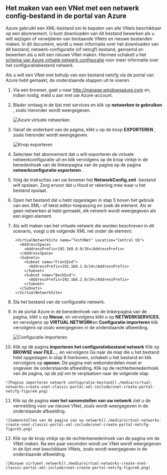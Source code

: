 ## <a name="how-to-create-a-vnet-using-a-network-config-file-in-the-azure-portal"></a>Het maken van een VNet met een netwerk config-bestand in de portal van Azure

Azure gebruikt een XML-bestand om te bepalen van alle VNets beschikbaar op een abonnement. U kunt downloaden van dit bestand bewerken als u wilt wijzigen of verwijderen van bestaande VNets en nieuwe bestanden maken. In dit document, wordt u meer informatie over het downloaden van dit bestand, netwerk-configuratie (of netcgf) bestand, genoemd en bewerken als u wilt een nieuwe VNet maken. Hiermee schakelt u het [schema van Azure virtuele netwerk configuratie](https://msdn.microsoft.com/library/azure/jj157100.aspx) voor meer informatie over het configuratiebestand netwerk.

Als u wilt een VNet met behulp van een bestand netcfg via de portal van Azure hebt gemaakt, de onderstaande stappen uit te voeren.

1. Via een browser, gaat u naar http://manage.windowsazure.com en, indien nodig, meld u aan met uw Azure-account.
2. Blader omlaag in de lijst met services en klik op **netwerken te gebruiken** , zoals hieronder wordt weergegeven.

    ![Azure virtuele netwerken](./media/virtual-networks-create-vnet-classic-portal-xml-include/vnet-create-portal-netcfg-figure1.gif)

3. Vanaf de onderkant van de pagina, klikt u op de knop **EXPORTEREN** , zoals hieronder wordt weergegeven.

    ![Knop exporteren](./media/virtual-networks-create-vnet-classic-portal-xml-include/vnet-create-portal-netcfg-figure2.png)

4. Selecteer het abonnement dat u wilt exporteren de virtuele netwerkconfiguratie uit en klik vervolgens op de knop vinkje in de benedenhoek van de linkerpagina van de pagina op de pagina **netwerkconfiguratie exporteren** .
5. Volg de instructies van uw browser het **NetworkConfig.xml** -bestand wilt opslaan. Zorg ervoor dat u Houd er rekening mee waar u het bestand opslaat.
6. Open het bestand dat u hebt opgeslagen in stap 5 boven het gebruik van een XML- of tekst editor-toepassing en zoek de **<VirtualNetworkSites>** element. Als er geen netwerken al hebt gemaakt, elk netwerk wordt weergegeven als een eigen **<VirtualNetworkSite>** element.
7. Als wilt maken van het virtuele netwerk die worden beschreven in dit scenario, voegt u de volgende XML net onder de **<VirtualNetworkSites>** element:

        <VirtualNetworkSite name="TestVNet" Location="Central US">
          <AddressSpace>
            <AddressPrefix>192.168.0.0/16</AddressPrefix>
          </AddressSpace>
          <Subnets>
            <Subnet name="FrontEnd">
              <AddressPrefix>192.168.1.0/24</AddressPrefix>
            </Subnet>
            <Subnet name="BackEnd">
              <AddressPrefix>192.168.2.0/24</AddressPrefix>
            </Subnet>
          </Subnets>
        </VirtualNetworkSite>

8.  Sla het bestand van de configuratie netwerk.
9.  In de portal Azure in de benedenhoek van de linkerpagina van de pagina, klikt u op **Nieuw**, en vervolgens klikt u op **NETWERKSERVICES**, en vervolgens op **VIRTUAL NETWORK**en **Configuratie importeren** klik vervolgens op zoals weergegeven in de onderstaande afbeelding.

    ![Configuratie importeren](./media/virtual-networks-create-vnet-classic-portal-xml-include/vnet-create-portal-netcfg-figure3.gif)

10.  Klik op de pagina **importeren het configuratiebestand netwerk** Klik op **BROWSE voor FILE...**, en vervolgens Ga naar de map die u het bestand hebt opgeslagen in stap 8 hierboven, schakelt u het bestand en klik vervolgens op **openen**. De pagina met webonderdelen moet er ongeveer de onderstaande afbeelding. Klik op de rechterbenedenhoek van de pagina, op de pijl om te verplaatsen naar de volgende stap.

    ![Pagina importeren netwerk configuratie-bestand](./media/virtual-networks-create-vnet-classic-portal-xml-include/vnet-create-portal-netcfg-figure4.png)

11.   Klik op de pagina **voor het samenstellen van uw netwerk** ziet u de vermelding voor uw nieuwe VNet, zoals wordt weergegeven in de onderstaande afbeelding.

    ![Samenstellen van de pagina van uw netwerk](./media/virtual-networks-create-vnet-classic-portal-xml-include/vnet-create-portal-netcfg-figure5.png)

12.   Klik op de knop vinkje op de rechterbenedenhoek van de pagina om de VNet maken. Na een paar seconden wordt uw VNet wordt weergegeven in de lijst met beschikbare VNets, zoals wordt weergegeven in de onderstaande afbeelding.

    ![Nieuwe virtueel netwerk](./media/virtual-networks-create-vnet-classic-portal-xml-include/vnet-create-portal-netcfg-figure6.png)
